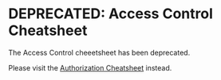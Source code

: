 # DEPRECATED: Access Control Cheatsheet 

The Access Control cheeetsheet has been deprecated.

Please visit the [Authorization Cheatsheet](Authorization_Cheat_Sheet.md) instead.

